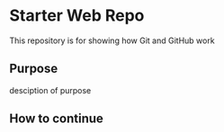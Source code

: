 # Starter Web Repo

This repository is for showing how Git and GitHub work

## Purpose

desciption of purpose

## How to continue